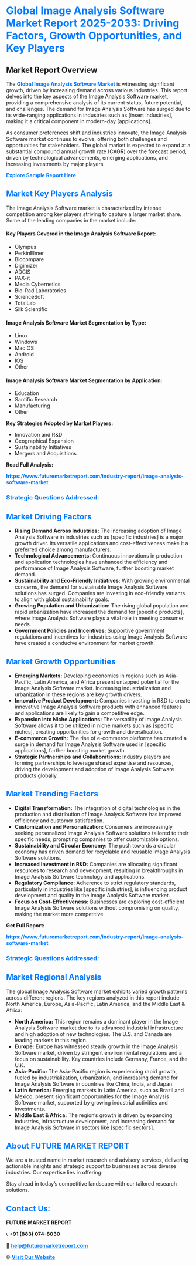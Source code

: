 <h1 style="color: #007BFF;">Global Image Analysis Software Market Report 2025-2033: Driving Factors, Growth Opportunities, and Key Players</h1>

<section id="overview">
<h2>Market Report Overview</h2>
<p>The <a href="https://www.futuremarketreport.com/industry-report/image-analysis-software-market" style="color: #007BFF; text-decoration: none;"><strong>Global Image Analysis Software Market</strong></a> is witnessing significant growth, driven by increasing demand across various industries. This report delves into the key aspects of the Image Analysis Software market, providing a comprehensive analysis of its current status, future potential, and challenges. The demand for Image Analysis Software has surged due to its wide-ranging applications in industries such as [insert industries], making it a critical component in modern-day [applications].</p>
<p>As consumer preferences shift and industries innovate, the Image Analysis Software market continues to evolve, offering both challenges and opportunities for stakeholders. The global market is expected to expand at a substantial compound annual growth rate (CAGR) over the forecast period, driven by technological advancements, emerging applications, and increasing investments by major players.</p>
</section>

<section id="overview">
<p><a href="https://www.futuremarketreport.com/request-sample/reportId=107591" style="color: #007BFF; text-decoration: none;"><strong>Explore Sample Report Here</strong></a></p>
</section>

<section id="key-players">
<h2 style="color: #007BFF;">Market Key Players Analysis</h2>
<p>The Image Analysis Software market is characterized by intense competition among key players striving to capture a larger market share. Some of the leading companies in the market include:</p>
<h4>Key Players Covered in the Image Analysis Software Report:</h4>
<ul><li>Olympus</li><li>PerkinElmer</li><li>Biocompare</li><li>Digimizer</li><li>ADCIS</li><li>PAX-it</li><li>Media Cybernetics</li><li>Bio-Rad Laboratories</li><li>ScienceSoft</li><li>TotalLab</li><li>Silk Scientific</li></ul>
<h4>Image Analysis Software Market Segmentation by Type:</h4>
<ul><li>Linux</li><li>Windows</li><li>Mac OS</li><li>Android</li><li>IOS</li><li>Other</li></ul>

<h4>Image Analysis Software Market Segmentation by Application:</h4>
<ul><li>Education</li><li>Santific Research</li><li>Manufacturing</li><li>Other</li></ul>
<p><strong>Key Strategies Adopted by Market Players:</strong></p>
<ul>
<li>Innovation and R&D</li>
<li>Geographical Expansion</li>
<li>Sustainability Initiatives</li>
<li>Mergers and Acquisitions</li>
</ul>
</section>

<section>
<p><strong>Read Full Analysis: </strong></p><a href="https://www.futuremarketreport.com/industry-report/image-analysis-software-market" style="color: #007BFF; text-decoration: none;"><strong>https://www.futuremarketreport.com/industry-report/image-analysis-software-market</strong></a>
<h3 style="color: #007BFF;">Strategic Questions Addressed:</h3>
</section>

<section id="driving-factors">
<h2 style="color: #007BFF;">Market Driving Factors</h2>
<ul>
<li><strong>Rising Demand Across Industries:</strong> The increasing adoption of Image Analysis Software in industries such as [specific industries] is a major growth driver. Its versatile applications and cost-effectiveness make it a preferred choice among manufacturers.</li>
<li><strong>Technological Advancements:</strong> Continuous innovations in production and application technologies have enhanced the efficiency and performance of Image Analysis Software, further boosting market demand.</li>
<li><strong>Sustainability and Eco-Friendly Initiatives:</strong> With growing environmental concerns, the demand for sustainable Image Analysis Software solutions has surged. Companies are investing in eco-friendly variants to align with global sustainability goals.</li>
<li><strong>Growing Population and Urbanization:</strong> The rising global population and rapid urbanization have increased the demand for [specific products], where Image Analysis Software plays a vital role in meeting consumer needs.</li>
<li><strong>Government Policies and Incentives:</strong> Supportive government regulations and incentives for industries using Image Analysis Software have created a conducive environment for market growth.</li>
</ul>
</section>

<section id="growth-opportunities">
<h2 style="color: #007BFF;">Market Growth Opportunities</h2>
<ul>
<li><strong>Emerging Markets:</strong> Developing economies in regions such as Asia-Pacific, Latin America, and Africa present untapped potential for the Image Analysis Software market. Increasing industrialization and urbanization in these regions are key growth drivers.</li>
<li><strong>Innovative Product Development:</strong> Companies investing in R&D to create innovative Image Analysis Software products with enhanced features and applications are likely to gain a competitive edge.</li>
<li><strong>Expansion into Niche Applications:</strong> The versatility of Image Analysis Software allows it to be utilized in niche markets such as [specific niches], creating opportunities for growth and diversification.</li>
<li><strong>E-commerce Growth:</strong> The rise of e-commerce platforms has created a surge in demand for Image Analysis Software used in [specific applications], further boosting market growth.</li>
<li><strong>Strategic Partnerships and Collaborations:</strong> Industry players are forming partnerships to leverage shared expertise and resources, driving the development and adoption of Image Analysis Software products globally.</li>
</ul>
</section>

<section id="trending-factors">
<h2 style="color: #007BFF;">Market Trending Factors</h2>
<ul>
<li><strong>Digital Transformation:</strong> The integration of digital technologies in the production and distribution of Image Analysis Software has improved efficiency and customer satisfaction.</li>
<li><strong>Customization and Personalization:</strong> Consumers are increasingly seeking personalized Image Analysis Software solutions tailored to their specific needs, prompting companies to offer customizable options.</li>
<li><strong>Sustainability and Circular Economy:</strong> The push towards a circular economy has driven demand for recyclable and reusable Image Analysis Software solutions.</li>
<li><strong>Increased Investment in R&D:</strong> Companies are allocating significant resources to research and development, resulting in breakthroughs in Image Analysis Software technology and applications.</li>
<li><strong>Regulatory Compliance:</strong> Adherence to strict regulatory standards, particularly in industries like [specific industries], is influencing product development and quality in the Image Analysis Software market.</li>
<li><strong>Focus on Cost-Effectiveness:</strong> Businesses are exploring cost-efficient Image Analysis Software solutions without compromising on quality, making the market more competitive.</li>
</ul>
</section>

<section>
<p><strong>Get Full Report: </strong></p><a href="https://www.futuremarketreport.com/industry-report/image-analysis-software-market" style="color: #007BFF; text-decoration: none;"><strong>https://www.futuremarketreport.com/industry-report/image-analysis-software-market</strong></a>
<h3 style="color: #007BFF;">Strategic Questions Addressed:</h3>
</section>


<section id="regional-analysis">
<h2 style="color: #007BFF;">Market Regional Analysis</h2>
<p>The global Image Analysis Software market exhibits varied growth patterns across different regions. The key regions analyzed in this report include North America, Europe, Asia-Pacific, Latin America, and the Middle East & Africa:</p>
<ul>
<li><strong>North America:</strong> This region remains a dominant player in the Image Analysis Software market due to its advanced industrial infrastructure and high adoption of new technologies. The U.S. and Canada are leading markets in this region.</li>
<li><strong>Europe:</strong> Europe has witnessed steady growth in the Image Analysis Software market, driven by stringent environmental regulations and a focus on sustainability. Key countries include Germany, France, and the U.K.</li>
<li><strong>Asia-Pacific:</strong> The Asia-Pacific region is experiencing rapid growth, fueled by industrialization, urbanization, and increasing demand for Image Analysis Software in countries like China, India, and Japan.</li>
<li><strong>Latin America:</strong> Emerging markets in Latin America, such as Brazil and Mexico, present significant opportunities for the Image Analysis Software market, supported by growing industrial activities and investments.</li>
<li><strong>Middle East & Africa:</strong> The region’s growth is driven by expanding industries, infrastructure development, and increasing demand for Image Analysis Software in sectors like [specific sectors].</li>
</ul>
</section>

<footer>
<h2 style="color: #007BFF;">About FUTURE MARKET REPORT</h2>
<p>We are a trusted name in market research and advisory services, delivering actionable insights and strategic support to businesses across diverse industries. Our expertise lies in offering:</p>

<p>Stay ahead in today’s competitive landscape with our tailored research solutions.</p>

<h2 style="color: #007BFF;">Contact Us:</h2>
<p><strong>FUTURE MARKET REPORT</strong></p>
<p>📞 <strong>+91 (883) 074-8030</strong></p>
<p>📧 <strong><a href="mailto:help@futuremarketreport.com" style="color: #007BFF;">help@futuremarketreport.com</a></strong></p>
<p>🌐 <strong><a href="https://www.futuremarketreport.com/" style="color: #007BFF;">Visit Our Website</a></strong></p>
</footer>